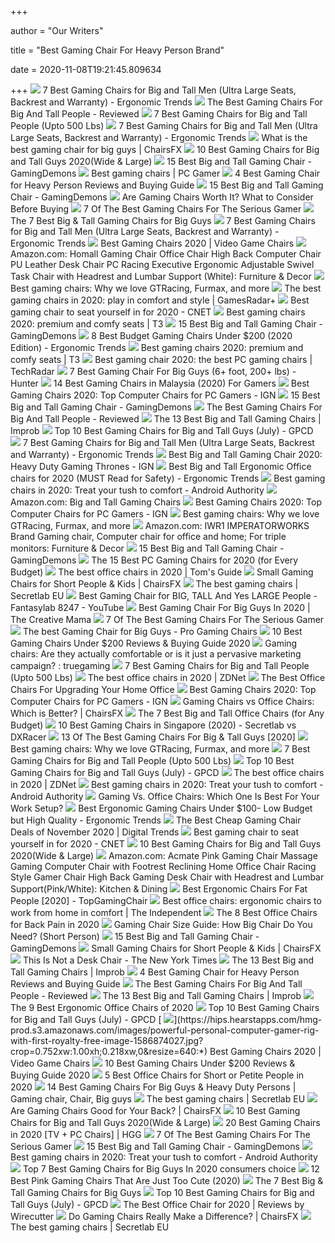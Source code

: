 +++
        
author = "Our Writers"
        
title = "Best Gaming Chair For Heavy Person Brand"
        
date = 2020-11-08T19:21:45.809634
        
+++
[ ![](http://ergonomictrends.com/wp-content/uploads/2019/02/best-gaming-chairs-big-tall-men.jpg)](http://ergonomictrends.com/wp-content/uploads/2019/02/best-gaming-chairs-big-tall-men.jpg) 7 Best Gaming Chairs for Big and Tall Men (Ultra Large Seats, Backrest and  Warranty) - Ergonomic Trends
[ ![](https://images-na.ssl-images-amazon.com/images/I/417PiAiE5bL.jpg)](https://images-na.ssl-images-amazon.com/images/I/417PiAiE5bL.jpg) The Best Gaming Chairs For Big And Tall People - Reviewed
[ ![](https://cdn.shopify.com/s/files/1/1640/2231/files/turntable_2020_OM_pu_stealth_2-min.jpg)](https://cdn.shopify.com/s/files/1/1640/2231/files/turntable_2020_OM_pu_stealth_2-min.jpg) 7 Best Gaming Chairs for Big and Tall People (Upto 500 Lbs)
[ ![](http://ergonomictrends.com/wp-content/uploads/2020/05/fantasylab-big-and-tall-gaming-chair-review.jpg)](http://ergonomictrends.com/wp-content/uploads/2020/05/fantasylab-big-and-tall-gaming-chair-review.jpg) 7 Best Gaming Chairs for Big and Tall Men (Ultra Large Seats, Backrest and  Warranty) - Ergonomic Trends
[ ![](https://chairsfx.com/wp-content/uploads/2020/03/best-400-lbs-gaming-chairs.jpg)](https://chairsfx.com/wp-content/uploads/2020/03/best-400-lbs-gaming-chairs.jpg) What is the best gaming chair for big guys | ChairsFX
[ ![](https://www.pcguide.com/wp-content/uploads/2019/05/best-gaming-chair-for-big-guys.jpg)](https://www.pcguide.com/wp-content/uploads/2019/05/best-gaming-chair-for-big-guys.jpg) 10 Best Gaming Chairs for Big and Tall Guys 2020(Wide & Large)
[ ![](https://gamingdemons.com/wp-content/uploads/2019/03/15-Best-Gaming-Chairs-for-Big-Guys-Review-and-Buying-Guide.jpg)](https://gamingdemons.com/wp-content/uploads/2019/03/15-Best-Gaming-Chairs-for-Big-Guys-Review-and-Buying-Guide.jpg) 15 Best Big and Tall Gaming Chair - GamingDemons
[ ![](https://cdn.mos.cms.futurecdn.net/eTsGaLnVkpozHC9CqhA6dK-320-80.jpg)](https://cdn.mos.cms.futurecdn.net/eTsGaLnVkpozHC9CqhA6dK-320-80.jpg) Best gaming chairs | PC Gamer
[ ![](https://cloudrunnerstudios.com/wp-content/uploads/4-Best-Gaming-Chair-for-Heavy-Person-Reviews-and-Buying-Guide.jpg)](https://cloudrunnerstudios.com/wp-content/uploads/4-Best-Gaming-Chair-for-Heavy-Person-Reviews-and-Buying-Guide.jpg) 4 Best Gaming Chair for Heavy Person Reviews and Buying Guide
[ ![](https://gamingdemons.com/wp-content/uploads/2018/04/Ficmax-Ergonomic-High-back-Large-Size-Office-Desk-Chair-Swivel-Black-PC-Gaming-Chair-with-Lumbar-Massage-Support-and-Retractible-Footrest.jpg)](https://gamingdemons.com/wp-content/uploads/2018/04/Ficmax-Ergonomic-High-back-Large-Size-Office-Desk-Chair-Swivel-Black-PC-Gaming-Chair-with-Lumbar-Massage-Support-and-Retractible-Footrest.jpg) 15 Best Big and Tall Gaming Chair - GamingDemons
[ ![](https://techguided.com/wp-content/uploads/2018/06/Are-Gaming-Chairs-Worth-It.jpg)](https://techguided.com/wp-content/uploads/2018/06/Are-Gaming-Chairs-Worth-It.jpg) Are Gaming Chairs Worth It? What to Consider Before Buying
[ ![](https://specials-images.forbesimg.com/imageserve/5e98cd9811164600064006c1/960x0.jpg?fit=scale)](https://specials-images.forbesimg.com/imageserve/5e98cd9811164600064006c1/960x0.jpg?fit=scale) 7 Of The Best Gaming Chairs For The Serious Gamer
[ ![](https://techguided.com/wp-content/uploads/2019/09/Best-Big-Tall-Gaming-Chairs-for-Big-Guys.jpg)](https://techguided.com/wp-content/uploads/2019/09/Best-Big-Tall-Gaming-Chairs-for-Big-Guys.jpg) The 7 Best Big & Tall Gaming Chairs for Big Guys
[ ![](http://ergonomictrends.com/wp-content/uploads/2020/05/anda-seat-kaiser-chair-review-amz.jpg)](http://ergonomictrends.com/wp-content/uploads/2020/05/anda-seat-kaiser-chair-review-amz.jpg) 7 Best Gaming Chairs for Big and Tall Men (Ultra Large Seats, Backrest and  Warranty) - Ergonomic Trends
[ ![](https://hips.hearstapps.com/hmg-prod.s3.amazonaws.com/images/pop-gamingchairs-index-1586873615.jpg)](https://hips.hearstapps.com/hmg-prod.s3.amazonaws.com/images/pop-gamingchairs-index-1586873615.jpg) Best Gaming Chairs 2020 | Video Game Chairs
[ ![](https://images-na.ssl-images-amazon.com/images/I/61HEqHMkRhL._AC_SY355_.jpg)](https://images-na.ssl-images-amazon.com/images/I/61HEqHMkRhL._AC_SY355_.jpg) Amazon.com: Homall Gaming Chair Office Chair High Back Computer Chair PU  Leather Desk Chair PC Racing Executive Ergonomic Adjustable Swivel Task  Chair with Headrest and Lumbar Support (White): Furniture & Decor
[ ![](https://blueprint-api-production.s3.amazonaws.com/uploads/card/image/872840/d9e48ca2-ea12-4e37-9968-6f1586565e37.jpg)](https://blueprint-api-production.s3.amazonaws.com/uploads/card/image/872840/d9e48ca2-ea12-4e37-9968-6f1586565e37.jpg) Best gaming chairs: Why we love GTRacing, Furmax, and more
[ ![](https://cdn.mos.cms.futurecdn.net/JhAv8G8wDXT8JNsSrq3Gvk-1200-80.jpg)](https://cdn.mos.cms.futurecdn.net/JhAv8G8wDXT8JNsSrq3Gvk-1200-80.jpg) The best gaming chairs in 2020: play in comfort and style | GamesRadar+
[ ![](https://cnet2.cbsistatic.com/img/VDSYjOQGWYEIQHfDFsQpz52VDsU=/1200x630/2019/07/19/f6bba4b3-a9c8-4780-9a5f-3083a87fb16f/49-gaming-chairs.jpg)](https://cnet2.cbsistatic.com/img/VDSYjOQGWYEIQHfDFsQpz52VDsU=/1200x630/2019/07/19/f6bba4b3-a9c8-4780-9a5f-3083a87fb16f/49-gaming-chairs.jpg) Best gaming chair to seat yourself in for 2020 - CNET
[ ![](https://cdn.mos.cms.futurecdn.net/zxPvL2EJDGyt78Yqh2EvQP-768-80.jpg)](https://cdn.mos.cms.futurecdn.net/zxPvL2EJDGyt78Yqh2EvQP-768-80.jpg) Best gaming chairs 2020: premium and comfy seats | T3
[ ![](https://gamingdemons.com/wp-content/uploads/2018/11/ELECWISH-VIDEO-GAMING-CHAIR-1024x1024.jpg)](https://gamingdemons.com/wp-content/uploads/2018/11/ELECWISH-VIDEO-GAMING-CHAIR-1024x1024.jpg) 15 Best Big and Tall Gaming Chair - GamingDemons
[ ![](http://ergonomictrends.com/wp-content/uploads/2018/10/best-gaming-chair-under-200.jpg)](http://ergonomictrends.com/wp-content/uploads/2018/10/best-gaming-chair-under-200.jpg) 8 Best Budget Gaming Chairs Under $200 (2020 Edition) - Ergonomic Trends
[ ![](https://cdn.mos.cms.futurecdn.net/G74TKEpYcbaNoKnmjbJfPD.jpg)](https://cdn.mos.cms.futurecdn.net/G74TKEpYcbaNoKnmjbJfPD.jpg) Best gaming chairs 2020: premium and comfy seats | T3
[ ![](https://cdn.mos.cms.futurecdn.net/8uyuPRKS2svHBhMZkZYkFg-1200-80.jpg)](https://cdn.mos.cms.futurecdn.net/8uyuPRKS2svHBhMZkZYkFg-1200-80.jpg) Best gaming chair 2020: the best PC gaming chairs | TechRadar
[ ![](https://gamingchairshunter.com/wp-content/uploads/very-tall-guys-sitting-on-autofull-gaming-big-and-tall-gaming-chair.jpg)](https://gamingchairshunter.com/wp-content/uploads/very-tall-guys-sitting-on-autofull-gaming-big-and-tall-gaming-chair.jpg) 7 Best Gaming Chair For Big Guys (6+ foot, 200+ lbs) - Hunter
[ ![](https://findgoodbuy.com/wp-content/uploads/2020/01/Best-Gaming-Chair-Malaysia.jpg)](https://findgoodbuy.com/wp-content/uploads/2020/01/Best-Gaming-Chair-Malaysia.jpg) 14 Best Gaming Chairs in Malaysia (2020) For Gamers
[ ![](https://assets-prd.ignimgs.com/2020/06/03/8-1591196899156.jpg)](https://assets-prd.ignimgs.com/2020/06/03/8-1591196899156.jpg) Best Gaming Chairs 2020: Top Computer Chairs for PC Gamers - IGN
[ ![](https://gamingdemons.com/wp-content/uploads/2018/09/KILLABEE-Big-and-Tall-350lb-Massage-Memory-Foam-Gaming-Chair-636x1024.jpg)](https://gamingdemons.com/wp-content/uploads/2018/09/KILLABEE-Big-and-Tall-350lb-Massage-Memory-Foam-Gaming-Chair-636x1024.jpg) 15 Best Big and Tall Gaming Chair - GamingDemons
[ ![](https://topgamingchair.com/wp-content/uploads/2018/09/Big-and-tall-guy-1024x613.jpg)](https://topgamingchair.com/wp-content/uploads/2018/09/Big-and-tall-guy-1024x613.jpg) The Best Gaming Chairs For Big And Tall People - Reviewed
[ ![](https://cdn.improb.com/wp-content/uploads/2019/05/Best-Big-and-Tall-Gaming-Chairs.jpg)](https://cdn.improb.com/wp-content/uploads/2019/05/Best-Big-and-Tall-Gaming-Chairs.jpg) The 13 Best Big and Tall Gaming Chairs | Improb
[ ![](https://gamingpcdesks.com/wp-content/uploads/2020/07/Featured-Image-1.jpg)](https://gamingpcdesks.com/wp-content/uploads/2020/07/Featured-Image-1.jpg) Top 10 Best Gaming Chairs for Big and Tall Guys (July) - GPCD
[ ![](http://ergonomictrends.com/wp-content/uploads/2020/02/killabee-reclining-gaming-chair-review.jpg)](http://ergonomictrends.com/wp-content/uploads/2020/02/killabee-reclining-gaming-chair-review.jpg) 7 Best Gaming Chairs for Big and Tall Men (Ultra Large Seats, Backrest and  Warranty) - Ergonomic Trends
[ ![](https://assets1.ignimgs.com/2018/07/17/chairs-1280-1531848348506.jpg)](https://assets1.ignimgs.com/2018/07/17/chairs-1280-1531848348506.jpg) Best Big and Tall Gaming Chair 2020: Heavy Duty Gaming Thrones - IGN
[ ![](http://ergonomictrends.com/wp-content/uploads/2018/06/best-big-and-tall-office-chairs.jpg)](http://ergonomictrends.com/wp-content/uploads/2018/06/best-big-and-tall-office-chairs.jpg) Best Big and Tall Ergonomic Office chairs for 2020 (MUST Read for Safety) -  Ergonomic Trends
[ ![](https://cdn57.androidauthority.net/wp-content/uploads/2019/11/Secretlab-Omega-gaming-chair.jpg)](https://cdn57.androidauthority.net/wp-content/uploads/2019/11/Secretlab-Omega-gaming-chair.jpg) Best gaming chairs in 2020: Treat your tush to comfort - Android Authority
[ ![](https://m.media-amazon.com/images/I/612FeMzto7L._AC_UY218_.jpg)](https://m.media-amazon.com/images/I/612FeMzto7L._AC_UY218_.jpg) Amazon.com: Big and Tall Gaming Chairs
[ ![](https://oyster.ignimgs.com/wordpress/stg.ign.com/2019/06/Titan-2.jpg)](https://oyster.ignimgs.com/wordpress/stg.ign.com/2019/06/Titan-2.jpg) Best Gaming Chairs 2020: Top Computer Chairs for PC Gamers - IGN
[ ![](https://blueprint-api-production.s3.amazonaws.com/uploads/card/image/872857/07269dd9-2bef-42a6-aeb5-cc064bd4c6ec.jpg)](https://blueprint-api-production.s3.amazonaws.com/uploads/card/image/872857/07269dd9-2bef-42a6-aeb5-cc064bd4c6ec.jpg) Best gaming chairs: Why we love GTRacing, Furmax, and more
[ ![](https://images-na.ssl-images-amazon.com/images/I/61aFbMHVJ1L._AC_SL1280_.jpg)](https://images-na.ssl-images-amazon.com/images/I/61aFbMHVJ1L._AC_SL1280_.jpg) Amazon.com: IWR1 IMPERATORWORKS Brand Gaming chair, Computer chair for  office and home; For triple monitors: Furniture & Decor
[ ![](https://gamingdemons.com/wp-content/uploads/2018/04/HAPPYGAME-Racing-Style-Gaming-Chair-Adjustable-Tilt-Swivel-and-2-D-Arms-Ergonomic-High-back-Leather-Executive-Computer-Office-Chair-with-Lumbar-Support.jpg)](https://gamingdemons.com/wp-content/uploads/2018/04/HAPPYGAME-Racing-Style-Gaming-Chair-Adjustable-Tilt-Swivel-and-2-D-Arms-Ergonomic-High-back-Leather-Executive-Computer-Office-Chair-with-Lumbar-Support.jpg) 15 Best Big and Tall Gaming Chair - GamingDemons
[ ![](https://techguided.com/wp-content/uploads/2019/10/The-Best-Gaming-Chairs.jpg)](https://techguided.com/wp-content/uploads/2019/10/The-Best-Gaming-Chairs.jpg) The 15 Best PC Gaming Chairs for 2020 (for Every Budget)
[ ![](https://cdn.mos.cms.futurecdn.net/chg3AGHkpwVFcZeK26TKuA.jpg)](https://cdn.mos.cms.futurecdn.net/chg3AGHkpwVFcZeK26TKuA.jpg) The best office chairs in 2020 | Tom's Guide
[ ![](https://chairsfx.com/wp-content/uploads/2020/01/proper-chair-fit.jpg)](https://chairsfx.com/wp-content/uploads/2020/01/proper-chair-fit.jpg) Small Gaming Chairs for Short People & Kids | ChairsFX
[ ![](https://cdn.shopify.com/s/files/1/2360/6457/t/269/assets/home-about-min.jpg?v=15469314744188955009)](https://cdn.shopify.com/s/files/1/2360/6457/t/269/assets/home-about-min.jpg?v=15469314744188955009) The best gaming chairs | Secretlab EU
[ ![](https://i.ytimg.com/vi/9k1Gv_k_gHg/maxresdefault.jpg)](https://i.ytimg.com/vi/9k1Gv_k_gHg/maxresdefault.jpg) Best Gaming Chair for BIG, TALL And Yes LARGE People - Fantasylab 8247 -  YouTube
[ ![](https://thecreativemama.com/wp-content/uploads/2019/06/GamingChair.jpg)](https://thecreativemama.com/wp-content/uploads/2019/06/GamingChair.jpg) Best Gaming Chair For Big Guys In 2020 | The Creative Mama
[ ![](https://specials-images.forbesimg.com/imageserve/5e98cdd2f45f0500075eb18c/960x0.jpg?cropX1=0&cropX2=500&cropY1=0&cropY2=500)](https://specials-images.forbesimg.com/imageserve/5e98cdd2f45f0500075eb18c/960x0.jpg?cropX1=0&cropX2=500&cropY1=0&cropY2=500) 7 Of The Best Gaming Chairs For The Serious Gamer
[ ![](https://www.pro-gaming-chair.com/wp-content/uploads/gaming-chair-big-guys-king.jpg)](https://www.pro-gaming-chair.com/wp-content/uploads/gaming-chair-big-guys-king.jpg) The best Gaming Chair for Big Guys - Pro Gaming Chairs
[ ![](http://www.chairsadvisor.com/wp-content/uploads/2018/12/Best-Gaming-Chair-Under-200-Dollars-1.jpg)](http://www.chairsadvisor.com/wp-content/uploads/2018/12/Best-Gaming-Chair-Under-200-Dollars-1.jpg) 10 Best Gaming Chairs Under $200 Reviews & Buying Guide 2020
[ ![](http://i.imgur.com/nBG1RX5.png)](http://i.imgur.com/nBG1RX5.png) Gaming chairs: Are they actually comfortable or is it just a pervasive  marketing campaign? : truegaming
[ ![](https://ws-na.amazon-adsystem.com/widgets/q?_encoding=UTF8&ASIN=B01AOUPSD4&Format=_SL250_&ID=AsinImage&MarketPlace=US&ServiceVersion=20070822&WS=1&tag=fadingred-20&language=en_US)](https://ws-na.amazon-adsystem.com/widgets/q?_encoding=UTF8&ASIN=B01AOUPSD4&Format=_SL250_&ID=AsinImage&MarketPlace=US&ServiceVersion=20070822&WS=1&tag=fadingred-20&language=en_US) 7 Best Gaming Chairs for Big and Tall People (Upto 500 Lbs)
[ ![](https://zdnet4.cbsistatic.com/hub/i/2020/01/17/c0ad1bc6-1ebd-44b4-a35b-3f8aae0e3b21/office-chair-4.jpg)](https://zdnet4.cbsistatic.com/hub/i/2020/01/17/c0ad1bc6-1ebd-44b4-a35b-3f8aae0e3b21/office-chair-4.jpg) The best office chairs in 2020 | ZDNet
[ ![](https://specials-images.forbesimg.com/imageserve/5eea485bdb3b680006a1e736/960x0.jpg?cropX1=0&cropX2=800&cropY1=233&cropY2=766)](https://specials-images.forbesimg.com/imageserve/5eea485bdb3b680006a1e736/960x0.jpg?cropX1=0&cropX2=800&cropY1=233&cropY2=766) The Best Office Chairs For Upgrading Your Home Office
[ ![](https://oyster.ignimgs.com/wordpress/stg.ign.com/2020/01/IMG_20200107_140819.jpg)](https://oyster.ignimgs.com/wordpress/stg.ign.com/2020/01/IMG_20200107_140819.jpg) Best Gaming Chairs 2020: Top Computer Chairs for PC Gamers - IGN
[ ![](https://chairsfx.com/wp-content/uploads/2020/07/gaming-vs-office-compare.jpg)](https://chairsfx.com/wp-content/uploads/2020/07/gaming-vs-office-compare.jpg) Gaming Chairs vs Office Chairs: Which is Better? | ChairsFX
[ ![](https://techguided.com/wp-content/uploads/2018/08/best-big-and-tall-office-chairs.jpg)](https://techguided.com/wp-content/uploads/2018/08/best-big-and-tall-office-chairs.jpg) The 7 Best Big and Tall Office Chairs (for Any Budget)
[ ![](https://www.drumitloud.com/wp-content/uploads/2019/06/Best-Gaming-Chair-Singapore.jpg)](https://www.drumitloud.com/wp-content/uploads/2019/06/Best-Gaming-Chair-Singapore.jpg) 10 Best Gaming Chairs in Singapore (2020) - Secretlab vs DXRacer
[ ![](https://www.toolsofmen.com/wp-content/uploads/2017/06/best-gaming-chairs-for-big-and-tall-guys.jpg)](https://www.toolsofmen.com/wp-content/uploads/2017/06/best-gaming-chairs-for-big-and-tall-guys.jpg) 13 Of The Best Gaming Chairs For Big & Tall Guys [2020]
[ ![](https://blueprint-api-production.s3.amazonaws.com/uploads/card/image/1373609/ca0c5aa7-d6ee-4536-8291-a869810f12c9.jpg)](https://blueprint-api-production.s3.amazonaws.com/uploads/card/image/1373609/ca0c5aa7-d6ee-4536-8291-a869810f12c9.jpg) Best gaming chairs: Why we love GTRacing, Furmax, and more
[ ![](https://ws-na.amazon-adsystem.com/widgets/q?_encoding=UTF8&ASIN=B07R4LLQDD&Format=_SL250_&ID=AsinImage&MarketPlace=US&ServiceVersion=20070822&WS=1&tag=fadingred-20&language=en_US)](https://ws-na.amazon-adsystem.com/widgets/q?_encoding=UTF8&ASIN=B07R4LLQDD&Format=_SL250_&ID=AsinImage&MarketPlace=US&ServiceVersion=20070822&WS=1&tag=fadingred-20&language=en_US) 7 Best Gaming Chairs for Big and Tall People (Upto 500 Lbs)
[ ![](https://gamingpcdesks.com/wp-content/uploads/2020/07/Blue-Whale-Big-and-Tall-Gaming-Chair-with-Massage-Lumbar-Support-1-974x1024.jpg)](https://gamingpcdesks.com/wp-content/uploads/2020/07/Blue-Whale-Big-and-Tall-Gaming-Chair-with-Massage-Lumbar-Support-1-974x1024.jpg) Top 10 Best Gaming Chairs for Big and Tall Guys (July) - GPCD
[ ![](https://zdnet4.cbsistatic.com/hub/i/2020/01/17/8231e246-714d-44bf-8b5e-bebdd66c1d83/office-chair-6.jpg)](https://zdnet4.cbsistatic.com/hub/i/2020/01/17/8231e246-714d-44bf-8b5e-bebdd66c1d83/office-chair-6.jpg) The best office chairs in 2020 | ZDNet
[ ![](https://cdn57.androidauthority.net/wp-content/uploads/2020/05/Secretlab-Omega-gaming-chair-1200x675.jpg)](https://cdn57.androidauthority.net/wp-content/uploads/2020/05/Secretlab-Omega-gaming-chair-1200x675.jpg) Best gaming chairs in 2020: Treat your tush to comfort - Android Authority
[ ![](https://thumbor.forbes.com/thumbor/fit-in/1200x0/filters%3Aformat%28jpg%29/https%3A%2F%2Fspecials-images.forbesimg.com%2Fimageserve%2F5e8e572c93ef920006d3a192%2F0x0.jpg)](https://thumbor.forbes.com/thumbor/fit-in/1200x0/filters%3Aformat%28jpg%29/https%3A%2F%2Fspecials-images.forbesimg.com%2Fimageserve%2F5e8e572c93ef920006d3a192%2F0x0.jpg) Gaming Vs. Office Chairs: Which One Is Best For Your Work Setup?
[ ![](http://ergonomictrends.com/wp-content/uploads/2018/08/best-ergonomic-gaming-chair-under-100.jpg)](http://ergonomictrends.com/wp-content/uploads/2018/08/best-ergonomic-gaming-chair-under-100.jpg) Best Ergonomic Gaming Chairs Under $100- Low Budget but High Quality -  Ergonomic Trends
[ ![](https://icdn2.digitaltrends.com/image/digitaltrends/best-cheap-gaming-chairs-featured-2.jpg)](https://icdn2.digitaltrends.com/image/digitaltrends/best-cheap-gaming-chairs-featured-2.jpg) The Best Cheap Gaming Chair Deals of November 2020 | Digital Trends
[ ![](https://cnet1.cbsistatic.com/img/8Uhotu4uUEy3W_0FQ_hCGnja1_o=/940x528/2019/07/19/59a2ed46-5675-4065-90c1-9f712d5a41d7/maingear-forma-1.jpg)](https://cnet1.cbsistatic.com/img/8Uhotu4uUEy3W_0FQ_hCGnja1_o=/940x528/2019/07/19/59a2ed46-5675-4065-90c1-9f712d5a41d7/maingear-forma-1.jpg) Best gaming chair to seat yourself in for 2020 - CNET
[ ![](https://www.pcguide.com/wp-content/uploads/2019/05/amazonbasic-big-tall-excutive-gaming-chair.jpg)](https://www.pcguide.com/wp-content/uploads/2019/05/amazonbasic-big-tall-excutive-gaming-chair.jpg) 10 Best Gaming Chairs for Big and Tall Guys 2020(Wide & Large)
[ ![](https://images-na.ssl-images-amazon.com/images/I/61933HEmueL._AC_SL1500_.jpg)](https://images-na.ssl-images-amazon.com/images/I/61933HEmueL._AC_SL1500_.jpg) Amazon.com: Acmate Pink Gaming Chair Massage Gaming Computer Chair with  Footrest Reclining Home Office Chair Racing Style Gamer Chair High Back  Gaming Desk Chair with Headrest and Lumbar Support(Pink/White): Kitchen &  Dining
[ ![](https://topgamingchair.com/wp-content/uploads/2019/02/x_seating_office-desk-chairs_leap-plus-chair_reference.png)](https://topgamingchair.com/wp-content/uploads/2019/02/x_seating_office-desk-chairs_leap-plus-chair_reference.png) Best Ergonomic Chairs For Fat People [2020] - TopGamingChair
[ ![](https://static.independent.co.uk/s3fs-public/thumbnails/image/2020/03/16/16/best-ergonomic-office-chairs-indybest.jpg)](https://static.independent.co.uk/s3fs-public/thumbnails/image/2020/03/16/16/best-ergonomic-office-chairs-indybest.jpg) Best office chairs: ergonomic chairs to work from home in comfort | The  Independent
[ ![](https://www.thebalancesmb.com/thmb/Zw1WN-ImczlJObHT2WFj_h8QbVw=/640x480/smart/filters:no_upscale()/717tpSVhAvL._SL1001_-5b5f3e8a46e0fb0050e83f91.jpg)](https://www.thebalancesmb.com/thmb/Zw1WN-ImczlJObHT2WFj_h8QbVw=/640x480/smart/filters:no_upscale()/717tpSVhAvL._SL1001_-5b5f3e8a46e0fb0050e83f91.jpg) The 8 Best Office Chairs for Back Pain in 2020
[ ![](https://gamingchairshunter.com/wp-content/uploads/merax-gaming-chair-review-1.jpg)](https://gamingchairshunter.com/wp-content/uploads/merax-gaming-chair-review-1.jpg) Gaming Chair Size Guide: How Big Chair Do You Need? (Short Person)
[ ![](https://gamingdemons.com/wp-content/uploads/2018/04/OPSEAT-Master-Series-2018-PC-Gaming-Chair-Racing-Seat-Computer-Gaming-Desk-Office-Chair-Yellow.jpg)](https://gamingdemons.com/wp-content/uploads/2018/04/OPSEAT-Master-Series-2018-PC-Gaming-Chair-Racing-Seat-Computer-Gaming-Desk-Office-Chair-Yellow.jpg) 15 Best Big and Tall Gaming Chair - GamingDemons
[ ![](https://chairsfx.com/wp-content/uploads/2020/09/best-small-gaming-chairs-900px.jpg)](https://chairsfx.com/wp-content/uploads/2020/09/best-small-gaming-chairs-900px.jpg) Small Gaming Chairs for Short People & Kids | ChairsFX
[ ![](https://static01.nyt.com/images/2020/08/09/fashion/22CHAIRS1/22CHAIRS1-articleLarge.jpg?quality=75&auto=webp&disable=upscale)](https://static01.nyt.com/images/2020/08/09/fashion/22CHAIRS1/22CHAIRS1-articleLarge.jpg?quality=75&auto=webp&disable=upscale) This Is Not a Desk Chair - The New York Times
[ ![](https://cdn.improb.com/wp-content/uploads/2019/05/Kinsal-Large-Size-Racing-Gaming-Office-Chair.jpg)](https://cdn.improb.com/wp-content/uploads/2019/05/Kinsal-Large-Size-Racing-Gaming-Office-Chair.jpg) The 13 Best Big and Tall Gaming Chairs | Improb
[ ![](https://cloudrunnerstudios.com/wp-content/uploads/4-Best-Gaming-Chair-for-Heavy-Person-Reviews-and-Buying-Guide-600x337.jpg)](https://cloudrunnerstudios.com/wp-content/uploads/4-Best-Gaming-Chair-for-Heavy-Person-Reviews-and-Buying-Guide-600x337.jpg) 4 Best Gaming Chair for Heavy Person Reviews and Buying Guide
[ ![](https://topgamingchair.com/wp-content/uploads/2018/09/SecretLab-Titan-684x1024.jpg)](https://topgamingchair.com/wp-content/uploads/2018/09/SecretLab-Titan-684x1024.jpg) The Best Gaming Chairs For Big And Tall People - Reviewed
[ ![](https://cdn.improb.com/wp-content/uploads/2019/05/Vertagear-P-Line-PL6000-Racing-Series-Gaming-Chair.jpg)](https://cdn.improb.com/wp-content/uploads/2019/05/Vertagear-P-Line-PL6000-Racing-Series-Gaming-Chair.jpg) The 13 Best Big and Tall Gaming Chairs | Improb
[ ![](https://www.thespruce.com/thmb/-TZyNjYe9X5gmb6qiT_EEjPYhE8=/683x683/smart/filters:no_upscale()/ScreenShot2019-06-11at11.37.40AM-e3c3909c6da94f0d90e0ec7ed8c58ed1.png)](https://www.thespruce.com/thmb/-TZyNjYe9X5gmb6qiT_EEjPYhE8=/683x683/smart/filters:no_upscale()/ScreenShot2019-06-11at11.37.40AM-e3c3909c6da94f0d90e0ec7ed8c58ed1.png) The 9 Best Ergonomic Office Chairs of 2020
[ ![](https://gamingpcdesks.com/wp-content/uploads/2020/07/FANTASYLAB-Big-and-Tall-440lb-Gaming-Chair-1003x1024.jpg)](https://gamingpcdesks.com/wp-content/uploads/2020/07/FANTASYLAB-Big-and-Tall-440lb-Gaming-Chair-1003x1024.jpg) Top 10 Best Gaming Chairs for Big and Tall Guys (July) - GPCD
[ ![](https://hips.hearstapps.com/hmg-prod.s3.amazonaws.com/images/powerful-personal-computer-gamer-rig-with-first-royalty-free-image-1586874027.jpg?crop=0.752xw:1.00xh;0.218xw,0&resize=640:*)](https://hips.hearstapps.com/hmg-prod.s3.amazonaws.com/images/powerful-personal-computer-gamer-rig-with-first-royalty-free-image-1586874027.jpg?crop=0.752xw:1.00xh;0.218xw,0&resize=640:*) Best Gaming Chairs 2020 | Video Game Chairs
[ ![](http://www.chairsadvisor.com/wp-content/uploads/2018/12/GTRACING-Gaming-Office-Chair-Under-200.jpg)](http://www.chairsadvisor.com/wp-content/uploads/2018/12/GTRACING-Gaming-Office-Chair-Under-200.jpg) 10 Best Gaming Chairs Under $200 Reviews & Buying Guide 2020
[ ![](https://www.btod.com/blog/wp-content/uploads/2020/01/best-office-chairs-small-petite-blog-header.jpg)](https://www.btod.com/blog/wp-content/uploads/2020/01/best-office-chairs-small-petite-blog-header.jpg) 5 Best Office Chairs for Short or Petite People in 2020
[ ![](https://i.pinimg.com/originals/e3/0e/99/e30e99290226a9a41dd4a389e41a436a.png)](https://i.pinimg.com/originals/e3/0e/99/e30e99290226a9a41dd4a389e41a436a.png) 14 Best Gaming Chairs For Big Guys & Heavy Duty Persons | Gaming chair,  Chair, Big guys
[ ![](https://pbs.twimg.com/media/DrTXGB-XQAATDDG.jpg)](https://pbs.twimg.com/media/DrTXGB-XQAATDDG.jpg) The best gaming chairs | Secretlab EU
[ ![](https://chairsfx.com/wp-content/uploads/2020/03/gaming-chair-features.jpg)](https://chairsfx.com/wp-content/uploads/2020/03/gaming-chair-features.jpg) Are Gaming Chairs Good for Your Back? | ChairsFX
[ ![](https://nitrocdn.com/GgcvDclOgOFrMPDAxuwUmHHZlgKuQsxq/assets/static/optimized/rev-a01a3a6/wp-content/uploads/2019/05/DXRacer-Tank-Series-DOH-Big-and-Tall-Gaming-Chair.jpg)](https://nitrocdn.com/GgcvDclOgOFrMPDAxuwUmHHZlgKuQsxq/assets/static/optimized/rev-a01a3a6/wp-content/uploads/2019/05/DXRacer-Tank-Series-DOH-Big-and-Tall-Gaming-Chair.jpg) 10 Best Gaming Chairs for Big and Tall Guys 2020(Wide & Large)
[ ![](https://mljzsatzn43z.i.optimole.com/tP-GR8Q-px3xqcHL/w:371/h:412/q:90/dpr:2.6/https://www.highgroundgaming.com/wp-content/uploads/2020/01/HGG-20-Best-Gaming-Chairs.jpg)](https://mljzsatzn43z.i.optimole.com/tP-GR8Q-px3xqcHL/w:371/h:412/q:90/dpr:2.6/https://www.highgroundgaming.com/wp-content/uploads/2020/01/HGG-20-Best-Gaming-Chairs.jpg) 20 Best Gaming Chairs in 2020 [TV + PC Chairs] | HGG
[ ![](https://specials-images.forbesimg.com/imageserve/5e98cf2711164600064006cd/960x0.jpg?fit=scale)](https://specials-images.forbesimg.com/imageserve/5e98cf2711164600064006cd/960x0.jpg?fit=scale) 7 Of The Best Gaming Chairs For The Serious Gamer
[ ![](https://gamingdemons.com/wp-content/uploads/2018/04/Anda-Seat-Viper-Series-Executive-PVC-Leather-Gaming-ChairLarge-Size-High-back-Recliner-Office-Racing-Chair.jpg)](https://gamingdemons.com/wp-content/uploads/2018/04/Anda-Seat-Viper-Series-Executive-PVC-Leather-Gaming-ChairLarge-Size-High-back-Recliner-Office-Racing-Chair.jpg) 15 Best Big and Tall Gaming Chair - GamingDemons
[ ![](https://cdn57.androidauthority.net/wp-content/uploads/2020/05/Corsair-T3-Rush-gaming-chair-1200x675.jpg)](https://cdn57.androidauthority.net/wp-content/uploads/2020/05/Corsair-T3-Rush-gaming-chair-1200x675.jpg) Best gaming chairs in 2020: Treat your tush to comfort - Android Authority
[ ![](https://furniturescollection.com/wp-content/uploads/2019/04/The-Best-Gaming-Chairs-For-Big-Guys.jpg)](https://furniturescollection.com/wp-content/uploads/2019/04/The-Best-Gaming-Chairs-For-Big-Guys.jpg) Top 7 Best Gaming Chairs for Big Guys In 2020 consumers choice
[ ![](https://gamingchairshunter.com/wp-content/uploads/best-light-pink-gaming-chair-for-big-girls-by-nokaxus.jpg)](https://gamingchairshunter.com/wp-content/uploads/best-light-pink-gaming-chair-for-big-girls-by-nokaxus.jpg) 12 Best Pink Gaming Chairs That Are Just Too Cute (2020)
[ ![](https://techguided.com/wp-content/uploads/2017/04/DXRacer-Tank-Series-300x300.jpg)](https://techguided.com/wp-content/uploads/2017/04/DXRacer-Tank-Series-300x300.jpg) The 7 Best Big & Tall Gaming Chairs for Big Guys
[ ![](https://gamingpcdesks.com/wp-content/uploads/2020/07/VON-RACER-Big-and-Tall-400lb-Memory-Foam-Gaming-Chair-1024x1009.jpg)](https://gamingpcdesks.com/wp-content/uploads/2020/07/VON-RACER-Big-and-Tall-400lb-Memory-Foam-Gaming-Chair-1024x1009.jpg) Top 10 Best Gaming Chairs for Big and Tall Guys (July) - GPCD
[ ![](https://cdn.thewirecutter.com/wp-content/media/2020/09/officechairs-2048px-9607.jpg?auto=webp&crop=1.91:1&width=1200)](https://cdn.thewirecutter.com/wp-content/media/2020/09/officechairs-2048px-9607.jpg?auto=webp&crop=1.91:1&width=1200) The Best Office Chair for 2020 | Reviews by Wirecutter
[ ![](https://chairsfx.com/wp-content/uploads/2019/12/main-gaming-chair-features.jpg)](https://chairsfx.com/wp-content/uploads/2019/12/main-gaming-chair-features.jpg) Do Gaming Chairs Really Make a Difference? | ChairsFX
[ ![](https://cdn.shopify.com/s/files/1/2360/6457/files/turntable_2020_OM_pu_stark_2-min_250x.jpg?v=5236816736674398847)](https://cdn.shopify.com/s/files/1/2360/6457/files/turntable_2020_OM_pu_stark_2-min_250x.jpg?v=5236816736674398847) The best gaming chairs | Secretlab EU
